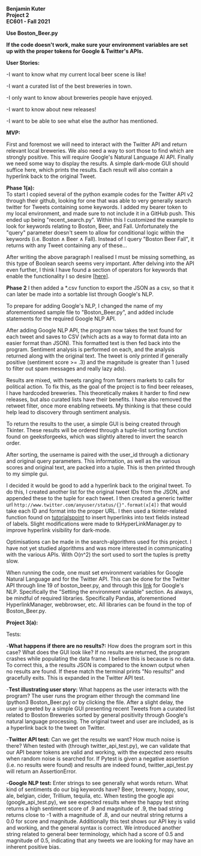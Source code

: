 **Benjamin Kuter**  
**Project 2**  
**EC601 - Fall 2021**  

**Use Boston_Beer.py**

**If the code doesn't work, make sure your environment variables are set up with the proper tokens for Google & Twitter's APIs.**

**User Stories:**

-I want to know what my current local beer scene is like!

-I want a curated list of the best breweries in town.

-I only want to know about breweries people have enjoyed.

-I want to know about new releases!

-I want to be able to see what else the author has mentioned.


**MVP:**

First and foremost we will need to interact with the Twitter API and return relevant local breweries. We also need a way to sort those to find which are strongly positive. This will require Google's Natural Language AI API. Finally we need some way to display the results. A simple dark-mode GUI should suffice here, which prints the results. Each result will also contain a hyperlink back to the original Tweet.

**Phase 1(a):**  
To start I copied several of the python example codes for the Twitter API v2 through their github, looking for one that was able to very generally search twitter for Tweets containing some keywords. I added my bearer token to my local environment, and made sure to not include it in a GitHub push. This ended up being "recent_search.py". Within this I customized the example to look for keywords relating to Boston, Beer, and Fall. Unfortunately the "query" parameter doesn't seem to allow for conditional logic within the keywords (i.e. Boston ∧ Beer ∧ Fall). Instead of I query "Boston Beer Fall", it returns with any Tweet containing any of these...  

After writing the above paragraph I realised I must be missing something, as this type of Boolean search seems very important. After delving into the API even further, I think I have found a section of operators for keywords that enable the functionality I so desire [[here](https://developer.twitter.com/en/docs/twitter-api/tweets/search/integrate/build-a-query#list)].  

**Phase 2**
I then added a *.csv function to export the JSON as a csv, so that it can later be made into a sortable list through Google's NLP.  

To prepare for adding Google's NLP, I changed the name of my aforementioned sample file to "Boston_Beer.py", and added include statements for the required Google NLP API.

After adding Google NLP API, the program now takes the text found for each tweet and saves to CSV (which acts as a way to format data into an easier format than JSON). This formatted text is then fed back into the program. Sentiment analysis is performed on each, and the analysis returned along with the original text. The tweet is only printed if generally positive (sentiment score >= .3) and the magnitude is greater than 1 (used to filter out spam messages and really lazy ads).

Results are mixed, with tweets ranging from farmers markets to calls for political action. To fix this, as the goal of the project is to find beer releases, I have hardcoded breweries. This theoretically makes it harder to find new releases, but also curated lists have their benefits. I have also removed the retweet filter, once more enabling retweets. My thinking is that these could help lead to discovery through sentiment analysis.

To return the results to the user, a simple GUI is being created through Tkinter. These results will be ordered through a tuple-list sorting function found on geeksforgeeks, which was slightly altered to invert the search order.

After sorting, the username is paired with the user_id through a dictionary and original query parameters. This information, as well as the various scores and original text, are packed into a tuple. This is then printed through to my simple gui.

I decided it would be good to add a hyperlink back to the original tweet. To do this, I created another list for the original tweet IDs from the JSON, and appended these to the tuple for each tweet. I then created a generic twitter url ```http://www.twitter.com/anyuser/status/{}".format(x[4])``` that would take each ID and format into the proper URL. I then used a tkinter-related function found on [tutorialspoint](https://www.tutorialspoint.com/how-to-create-hyperlink-in-a-tkinter-text-widget) to insert hyperlinks into text fields instead of labels. Slight modifications were made to  tkHyperLinkManager.py to improve hyperlink visibility for dark-mode.

Optimisations can be made in the search-algorithms used for this project. I have not yet studied algorithms and was more interested in communicating with the various APIs. With O(n^2) the sort used to sort the tuples is pretty slow.

When running the code, one must set environment variables for Google Natural Language and for the Twitter API. This can be done for the Twitter API through line 19 of boston_beer.py, and through this [link](https://cloud.google.com/docs/authentication/getting-started) for Google's NLP. Specifically the "Setting the environment variable" section. As always, be mindful of required libraries. Specifically Pandas, aforementioned HyperlinkManager, webbrowser, etc. All libraries can be found in the top of Boston_Beer.py.  


**Project 3(a):**

Tests:

-**What happens if there are no results?:** How does the program sort in this case? What does the GUI look like? If no results are returned, the program crashes while populating the data frame. I believe this is because is no data. To correct this, a the results JSON is compared to the known output when no results are found. If these match the terminal prints "No results!" and gracefully exits. This is expanded in the Twitter API test.

-**Test illustrating user story:** What happens as the user interacts with the program? The user runs the program either through the command line (python3 Boston_Beer.py) or by clicking the file. After a slight delay, the user is greeted by a simple GUI presenting recent Tweets from a curated list related to Boston Breweries sorted by general positivity through Google's natural language processing. The original tweet and user are included, as is a hyperlink back to the tweet on Twitter.

-**Twitter API test:** Can we get the results we want?  How much noise is there? When tested with (through twitter_api_test.py), we can validate that our API bearer tokens are valid and working, with the expected zero results when random noise is searched for. If Pytest is given a negative assertion (i.e. no results were found) and results are indeed found, twitter_api_test.py will return an AssertionError.

-**Google NLP test:** Enter strings to see generally what words return. What kind of sentiments do our big keywords have? Beer, brewery, hoppy, sour, ale, belgian, cider, Trillium, tequila, etc. When testing the google api (google_api_test.py), we see expected results where the happy test string returns a high sentiment score of .9 and magnitude of .9, the bad string returns close to -1 with a magnitude of .8, and our neutral string returns a 0.0 for score and magnitude. Additionally this test shows our API key is valid and working, and the general syntax is correct. We introduced another string related to general beer terminology, which had a score of 0.5 and magnitude of 0.5, indicating that any tweets we are looking for may have an inherent positive bias.